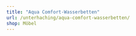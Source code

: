 ```yaml
---
title: "Aqua Comfort-Wasserbetten"
url: /unterhaching/aqua-comfort-wasserbetten/
shop: Möbel
---
```

